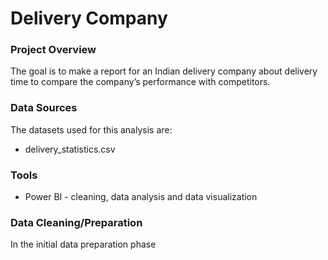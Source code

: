 # Delivery Company

### Project Overview
The goal is to  make a report for an Indian delivery company about delivery time to compare the company’s performance with competitors.

### Data Sources
 The datasets used for this analysis are:
 - delivery_statistics.csv

### Tools
- Power BI - cleaning, data analysis and data visualization

### Data Cleaning/Preparation

In the initial data preparation phase

